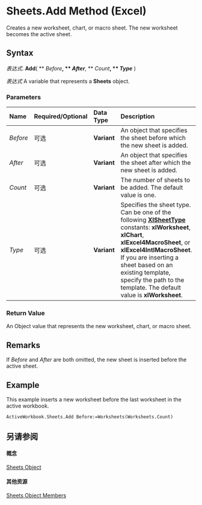 
# Sheets.Add Method (Excel)

Creates a new worksheet, chart, or macro sheet. The new worksheet becomes the active sheet.


## Syntax

 _表达式_. **Add**( ** _Before_**, ** _After_**, ** _Count_**, ** _Type_** )

 _表达式_ A variable that represents a **Sheets** object.


### Parameters



|**Name**|**Required/Optional**|**Data Type**|**Description**|
|:-----|:-----|:-----|:-----|
| _Before_|可选|**Variant**|An object that specifies the sheet before which the new sheet is added.|
| _After_|可选|**Variant**|An object that specifies the sheet after which the new sheet is added.|
| _Count_|可选|**Variant**|The number of sheets to be added. The default value is one.|
| _Type_|可选|**Variant**|Specifies the sheet type. Can be one of the following  **[XlSheetType](c2d0d462-e632-2160-8eb4-a5023875f858.md)** constants: **xlWorksheet**, **xlChart**, **xlExcel4MacroSheet**, or **xlExcel4IntlMacroSheet**. If you are inserting a sheet based on an existing template, specify the path to the template. The default value is **xlWorksheet**.|

### Return Value

An Object value that represents the new worksheet, chart, or macro sheet.


## Remarks

If  _Before_ and _After_ are both omitted, the new sheet is inserted before the active sheet.


## Example

This example inserts a new worksheet before the last worksheet in the active workbook.


```
ActiveWorkbook.Sheets.Add Before:=Worksheets(Worksheets.Count)
```


## 另请参阅


#### 概念


[Sheets Object](048fd93c-bc27-4b58-358f-56fcee1710f8.md)
#### 其他资源


[Sheets Object Members](http://msdn.microsoft.com/library/d630d25c-25cc-c866-a3d3-708246dc8b83%28Office.15%29.aspx)